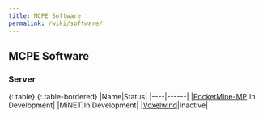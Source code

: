 ```yaml
---
title: MCPE Software
permalink: /wiki/software/
---
```

## MCPE Software

### Server

{:.table}
{:.table-bordered}
|Name|Status|
|----|------|
|[PocketMine-MP](pocketmine/)|In Development|
|MiNET|In Development|
|[Voxelwind](voxelwind/)|Inactive|
